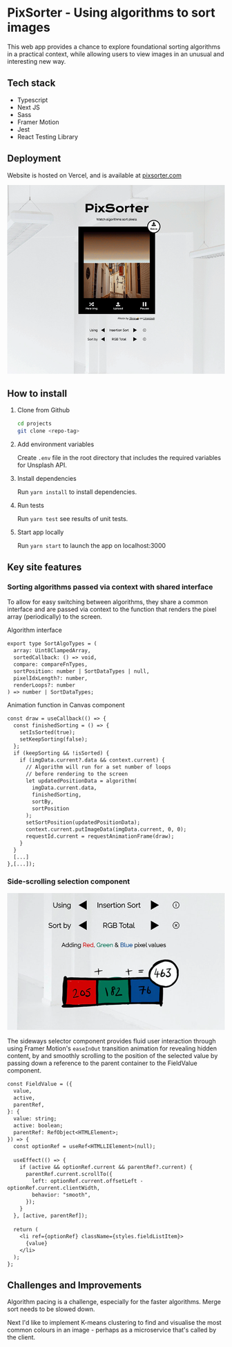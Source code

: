 # PixSorter - Using algorithms to sort images

This web app provides a chance to explore foundational sorting algorithms in a practical context, while allowing users to view images in an unusual and interesting new way.

## Tech stack

- Typescript
- Next JS
- Sass
- Framer Motion
- Jest
- React Testing Library

## Deployment

Website is hosted on Vercel, and is available at [pixsorter.com](https://pixsorter.com)

![Homepage image](https://github.com/mattyocode/images/blob/main/pixsorter/pixsorter-main.png)

## How to install

1. Clone from Github

   ```bash
   cd projects
   git clone <repo-tag>
   ```

2. Add environment variables

   Create `.env` file in the root directory that includes the required variables for Unsplash API.

3. Install dependencies

   Run `yarn install` to install dependencies.

4. Run tests

   Run `yarn test` see results of unit tests.

5. Start app locally

   Run `yarn start` to launch the app on localhost:3000

## Key site features

### Sorting algorithms passed via context with shared interface

To allow for easy switching between algorithms, they share a common interface and are passed via context to the function that renders the pixel array (periodically) to the screen.

Algorithm interface

```tsx
export type SortAlgoTypes = (
  array: Uint8ClampedArray,
  sortedCallback: () => void,
  compare: compareFnTypes,
  sortPosition: number | SortDataTypes | null,
  pixelIdxLength?: number,
  renderLoops?: number
) => number | SortDataTypes;
```

Animation function in Canvas component

```tsx
const draw = useCallback(() => {
  const finishedSorting = () => {
    setIsSorted(true);
    setKeepSorting(false);
  };
  if (keepSorting && !isSorted) {
    if (imgData.current?.data && context.current) {
      // Algorithm will run for a set number of loops
      // before rendering to the screen
      let updatedPositionData = algorithm(
        imgData.current.data,
        finishedSorting,
        sortBy,
        sortPosition
      );
      setSortPosition(updatedPositionData);
      context.current.putImageData(imgData.current, 0, 0);
      requestId.current = requestAnimationFrame(draw);
    }
  }
  [...]
},[...]);
```

### Side-scrolling selection component

![Controls image](https://github.com/mattyocode/images/blob/main/pixsorter/controls.png)

The sideways selector component provides fluid user interaction through using Framer Motion's `easeInOut` transition animation for revealing hidden content, by and smoothly scrolling to the position of the selected value by passing down a reference to the parent container to the FieldValue component.

```tsx
const FieldValue = ({
  value,
  active,
  parentRef,
}: {
  value: string;
  active: boolean;
  parentRef: RefObject<HTMLElement>;
}) => {
  const optionRef = useRef<HTMLLIElement>(null);

  useEffect(() => {
    if (active && optionRef.current && parentRef?.current) {
      parentRef.current.scrollTo({
        left: optionRef.current.offsetLeft - optionRef.current.clientWidth,
        behavior: "smooth",
      });
    }
  }, [active, parentRef]);

  return (
    <li ref={optionRef} className={styles.fieldListItem}>
      {value}
    </li>
  );
};
```

## Challenges and Improvements

Algorithm pacing is a challenge, especially for the faster algorithms. Merge sort needs to be slowed down.

Next I'd like to implement K-means clustering to find and visualise the most common colours in an image - perhaps as a microservice that's called by the client.
